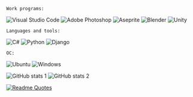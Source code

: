 ```Work programs:```

![Visual Studio Code](https://img.shields.io/badge/Visual%20Studio%20Code-0078d7.svg?style=for-the-badge&logo=visual-studio-code&logoColor=white)
![Adobe Photoshop](https://img.shields.io/badge/adobe%20photoshop-%2331A8FF.svg?style=for-the-badge&logo=adobe%20photoshop&logoColor=white)
![Aseprite](https://img.shields.io/badge/Aseprite-FFFFFF?style=for-the-badge&logo=Aseprite&logoColor=#7D929E)
![Blender](https://img.shields.io/badge/blender-%23F5792A.svg?style=for-the-badge&logo=blender&logoColor=white)
![Unity](https://img.shields.io/badge/unity-%23000000.svg?style=for-the-badge&logo=unity&logoColor=white)

```Languages and tools:```

![C#](https://img.shields.io/badge/c%23-%23239120.svg?style=for-the-badge&logo=c-sharp&logoColor=white)
![Python](https://img.shields.io/badge/python-3670A0?style=for-the-badge&logo=python&logoColor=ffdd54)
![Django](https://img.shields.io/badge/django-%23092E20.svg?style=for-the-badge&logo=django&logoColor=white)

```OC:```

![Ubuntu](https://img.shields.io/badge/Ubuntu-E95420?style=for-the-badge&logo=ubuntu&logoColor=white)
![Windows](https://img.shields.io/badge/Windows-0078D6?style=for-the-badge&logo=windows&logoColor=white)

![GitHub stats 1](https://github-readme-stats.vercel.app/api?username=flemimac&show_icons=true&theme=tokyonight) ![GitHub stats 2](https://github-profile-summary-cards.vercel.app/api/cards/repos-per-language?username=flemimac&theme=tokyonight)

[![Readme Quotes](https://quotes-github-readme.vercel.app/api?type=horizontal&theme=dark&quote=It%20is%20better%20to%20be%20able%20and%20not%20need%20than%20to%20need%20and%20not%20be%20able&author=715%20team)](https://github.com/piyushsuthar/github-readme-quotes)
